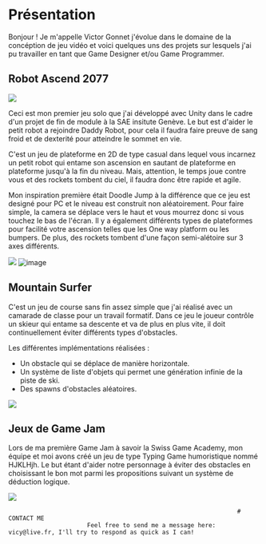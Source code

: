 # Présentation

Bonjour ! Je m'appelle Victor Gonnet j'évolue dans le domaine de la concéption de jeu vidéo et voici quelques uns des projets sur lesquels j'ai pu travailler en tant que Game Designer et/ou Game Programmer.


## Robot Ascend 2077

![](https://Styshooteur.github.io/Images/robot%20ascend.PNG)

Ceci est mon premier jeu solo que j'ai développé avec Unity dans le cadre d'un projet de fin de module à la SAE insitute Genève. Le but est d'aider le petit robot a rejoindre Daddy Robot, pour cela il faudra faire preuve de sang froid et de dexterité pour atteindre le sommet en vie.

C'est un jeu de plateforme en 2D de type casual dans lequel vous incarnez un petit robot qui entame son ascension en sautant de plateforme en plateforme jusqu'à la fin du niveau. Mais, attention, le temps joue contre vous et des rockets tombent du ciel, il faudra donc être rapide et agile.

Mon inspiration première était Doodle Jump à la différence que ce jeu est designé pour PC et le niveau est construit non aléatoirement.
Pour faire simple, la camera se déplace vers le haut et vous mourrez donc si vous touchez le bas de l'écran. Il y a également différents types de plateformes pour facilité votre ascension telles que les One way platform ou les bumpers. De plus, des rockets tombent d'une façon semi-alétoire sur 3 axes différents.

![](https://Styshooteur.github.io/Images/Robot%20Ascend%202077.png)
![image](https://user-images.githubusercontent.com/81884303/167666795-d12acc6f-5bb3-4b2f-9905-1285f78c6a2d.png)



## Mountain Surfer 

C'est un jeu de course sans fin assez simple que j'ai réalisé avec un camarade de classe pour un travail formatif. Dans ce jeu le joueur contrôle un skieur qui entame sa descente et va de plus en plus vite, il doit continuellement éviter différents types d'obstacles.

Les différentes implémentations réalisées :
- Un obstacle qui se déplace de manière horizontale.
- Un système de liste d'objets qui permet une génération infinie de la piste de ski.
- Des spawns d'obstacles aléatoires.

![](https://Styshooteur.github.io/Images/Mountain%20Surfer.png)


## Jeux de Game Jam

Lors de ma première Game Jam à savoir la Swiss Game Academy, mon équipe et moi avons créé un jeu de type Typing Game humoristique nommé HJKLHjh.
Le but étant d'aider notre personnage à éviter des obstacles en choisissant le bon mot parmi les propositions suivant un système de déduction logique.

![](https://Styshooteur.github.io/Images/Swiss%20game%20academy.png)


                                                                    # CONTACT ME
                          Feel free to send me a message here: vicy@live.fr, I'll try to respond as quick as I can!


